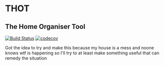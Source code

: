 # THOT
## The Home Organiser Tool

[![Build Status](https://travis-ci.com/Czar-Ec/THOT.svg?branch=develop)](https://travis-ci.com/Czar-Ec/THOT) [![codecov](https://codecov.io/gh/Czar-Ec/THOT/branch/develop/graph/badge.svg)](https://codecov.io/gh/Czar-Ec/THOT)

Got the idea to try and make this because my house is a mess and noone knows wtf is happening so I'll try to at least make something useful that can remedy the situation
